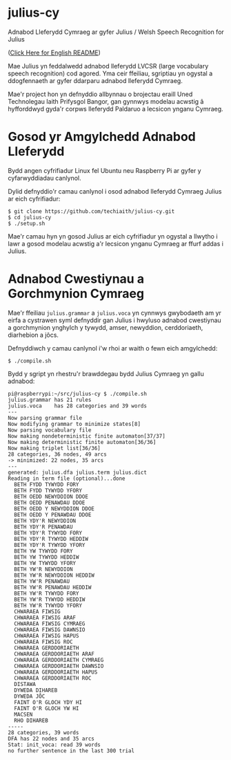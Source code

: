 # julius-cy
Adnabod Lleferydd Cymraeg ar gyfer Julius / Welsh Speech Recognition for Julius

([Click Here for English README](README_en.md))

Mae Julius yn feddalwedd adnabod lleferydd LVCSR (large vocabulary speech recognition) cod agored. 
Yma ceir ffeiliau, sgriptiau yn ogystal a ddogfennaeth ar gyfer ddarparu adnabod lleferydd Cymraeg.

Mae'r project hon yn defnyddio allbynnau o brojectau eraill Uned Technolegau Iaith Prifysgol Bangor, gan gynnwys modelau acwstig â hyfforddwyd gyda'r corpws lleferydd Paldaruo a lecsicon ynganu Cymraeg. 

# Gosod yr Amgylchedd Adnabod Lleferydd
Bydd angen cyfrifiadur Linux fel Ubuntu neu Raspberry Pi ar gyfer y cyfarwyddiadau canlynol.

Dylid defnyddio'r camau canlynol i osod adnabod lleferydd Cymraeg Julius ar eich cyfrifiadur: 

```
$ git clone https://github.com/techiaith/julius-cy.git
$ cd julius-cy
$ ./setup.sh
```

Mae'r camau hyn yn gosod Julius ar eich cyfrifiadur yn ogystal a llwytho i lawr a gosod modelau acwstig a'r lecsicon ynganu Cymraeg ar ffurf addas i Julius.

# Adnabod Cwestiynau a Gorchmynion Cymraeg

Mae'r ffeiliau `julius.grammar` a `julius.voca` yn cynnwys gwybodaeth am yr eirfa a cystrawen syml defnyddir gan Julius i hwyluso adnabod cwestiynau a gorchmynion ynghylch y tywydd, amser, newyddion, cerddoriaeth, diarhebion a jôcs.

Defnyddiwch y camau canlynol i'w rhoi ar waith o fewn eich amgylchedd:

```
$ ./compile.sh
```

Bydd y sgript yn rhestru'r brawddegau bydd Julius Cymraeg yn gallu adnabod:

```
pi@raspberrypi:~/src/julius-cy $ ./compile.sh 
julius.grammar has 21 rules
julius.voca    has 28 categories and 39 words
---
Now parsing grammar file
Now modifying grammar to minimize states[8]
Now parsing vocabulary file
Now making nondeterministic finite automaton[37/37]
Now making deterministic finite automaton[36/36] 
Now making triplet list[36/36]
28 categories, 36 nodes, 49 arcs
-> minimized: 22 nodes, 35 arcs
---
generated: julius.dfa julius.term julius.dict
Reading in term file (optional)...done
  BETH FYDD TYWYDD FORY 
  BETH FYDD TYWYDD YFORY 
  BETH OEDD NEWYDDION DDOE 
  BETH OEDD PENAWDAU DDOE 
  BETH OEDD Y NEWYDDION DDOE 
  BETH OEDD Y PENAWDAU DDOE 
  BETH YDY'R NEWYDDION 
  BETH YDY'R PENAWDAU 
  BETH YDY'R TYWYDD FORY 
  BETH YDY'R TYWYDD HEDDIW 
  BETH YDY'R TYWYDD YFORY 
  BETH YW TYWYDD FORY 
  BETH YW TYWYDD HEDDIW 
  BETH YW TYWYDD YFORY 
  BETH YW'R NEWYDDION 
  BETH YW'R NEWYDDION HEDDIW 
  BETH YW'R PENAWDAU 
  BETH YW'R PENAWDAU HEDDIW 
  BETH YW'R TYWYDD FORY 
  BETH YW'R TYWYDD HEDDIW 
  BETH YW'R TYWYDD YFORY 
  CHWARAEA FIWSIG 
  CHWARAEA FIWSIG ARAF 
  CHWARAEA FIWSIG CYMRAEG 
  CHWARAEA FIWSIG DAWNSIO 
  CHWARAEA FIWSIG HAPUS 
  CHWARAEA FIWSIG ROC 
  CHWARAEA GERDDORIAETH 
  CHWARAEA GERDDORIAETH ARAF 
  CHWARAEA GERDDORIAETH CYMRAEG 
  CHWARAEA GERDDORIAETH DAWNSIO 
  CHWARAEA GERDDORIAETH HAPUS 
  CHWARAEA GERDDORIAETH ROC 
  DISTAWA 
  DYWEDA DIHAREB 
  DYWEDA JÔC 
  FAINT O'R GLOCH YDY HI 
  FAINT O'R GLOCH YW HI 
  MACSEN 
  RHO DIHAREB 
----- 
28 categories, 39 words
DFA has 22 nodes and 35 arcs
Stat: init_voca: read 39 words
no further sentence in the last 300 trial
```


 
